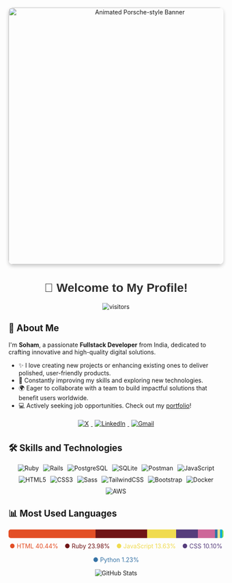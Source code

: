 <p align="center">
  <img src="https://raw.githubusercontent.com/sohamchavan07/sohamchavan07/main/porsche-banner.svg"
       alt="Animated Porsche-style Banner" width="600"
       style="border-radius: 10px; box-shadow: 0 4px 8px rgba(0,0,0,0.2);">
</p>



<h1 align="center" style="font-family: 'Arial', sans-serif; color: #2E2E2E;">👋 Welcome to My Profile!</h1>

<p align="center">
  <img src="https://visitor-badge.laobi.icu/badge?page_id=sh1yuu.sh1yuu" alt="visitors" style="transition: transform 0.3s ease-in-out;" onmouseover="this.style.transform='scale(1.1)'" onmouseout="this.style.transform='scale(1)'">
</p>

## 💬 About Me
I'm **Soham**, a passionate **Fullstack Developer** from India, dedicated to crafting innovative and high-quality digital solutions.

- ✨ I love creating new projects or enhancing existing ones to deliver polished, user-friendly products.
- 🚀 Constantly improving my skills and exploring new technologies.
- 🌍 Eager to collaborate with a team to build impactful solutions that benefit users worldwide.
- 💻 Actively seeking job opportunities. Check out my [portfolio](https://sohamchavan3d.vercel.app/)!

<p align="center">
  <a href="https://x.com/soham_chavan07">
    <img src="https://img.shields.io/badge/X-000000?style=for-the-badge&logo=x&logoColor=white" alt="X" style="margin: 5px; transition: all 0.3s ease;" onmouseover="this.style.transform='scale(1.1)'" onmouseout="this.style.transform='scale(1)'">
  </a>
  <a href="https://www.linkedin.com/in/sohamchavan07/">
    <img src="https://img.shields.io/badge/LinkedIn-0077B5?style=for-the-badge&logo=linkedin&logoColor=white" alt="LinkedIn" style="margin: 5px; transition: all 0.3s ease;" onmouseover="this.style.transform='scale(1.1)'" onmouseout="this.style.transform='scale(1)'">
  </a>
  <a href="mailto:sohamchavan.sc07@gmail.com">
    <img src="https://img.shields.io/badge/Gmail-D14836?style=for-the-badge&logo=gmail&logoColor=white" alt="Gmail" style="margin: 5px; transition: all 0.3s ease;" onmouseover="this.style.transform='scale(1.1)'" onmouseout="this.style.transform='scale(1)'">
  </a>
</p>

## 🛠️ Skills and Technologies
<div align="center" style="display: flex; flex-wrap: wrap; justify-content: center; gap: 10px;">
  <img src="https://img.shields.io/badge/Ruby-CC342D?style=for-the-badge&logo=ruby&logoColor=white" alt="Ruby" style="animation: fadeIn 1s ease-in;">
  <img src="https://img.shields.io/badge/Rails-CC0000?style=for-the-badge&logo=rubyonrails&logoColor=white" alt="Rails" style="animation: fadeIn 1.2s ease-in;">
  <img src="https://img.shields.io/badge/PostgreSQL-316192?style=for-the-badge&logo=postgresql&logoColor=white" alt="PostgreSQL" style="animation: fadeIn 1.4s ease-in;">
  <img src="https://img.shields.io/badge/SQLite-07405E?style=for-the-badge&logo=sqlite&logoColor=white" alt="SQLite" style="animation: fadeIn 1.6s ease-in;">
  <img src="https://img.shields.io/badge/Postman-FF6C37?style=for-the-badge&logo=postman&logoColor=white" alt="Postman" style="animation: fadeIn 1.8s ease-in;">
  <img src="https://img.shields.io/badge/JavaScript-323330?style=for-the-badge&logo=javascript&logoColor=F7DF1E" alt="JavaScript" style="animation: fadeIn 2s ease-in;">
  <img src="https://img.shields.io/badge/HTML5-E34F26?style=for-the-badge&logo=html5&logoColor=white" alt="HTML5" style="animation: fadeIn 2.2s ease-in;">
  <img src="https://img.shields.io/badge/CSS3-1572B6?style=for-the-badge&logo=css3&logoColor=white" alt="CSS3" style="animation: fadeIn 2.4s ease-in;">
  <img src="https://img.shields.io/badge/Sass-CC6699?style=for-the-badge&logo=sass&logoColor=white" alt="Sass" style="animation: fadeIn 2.6s ease-in;">
  <img src="https://img.shields.io/badge/Tailwind_CSS-38B2AC?style=for-the-badge&logo=tailwind-css&logoColor=white" alt="TailwindCSS" style="animation: fadeIn 2.8s ease-in;">
  <img src="https://img.shields.io/badge/Bootstrap-563D7C?style=for-the-badge&logo=bootstrap&logoColor=white" alt="Bootstrap" style="animation: fadeIn 3s ease-in;">
  <img src="https://img.shields.io/badge/Docker-2CA5E0?style=for-the-badge&logo=docker&logoColor=white" alt="Docker" style="animation: fadeIn 3.2s ease-in;">
  <img src="https://img.shields.io/badge/Amazon_AWS-FF9900?style=for-the-badge&logo=amazonaws&logoColor=white" alt="AWS" style="animation: fadeIn 3.4s ease-in;">
</div>

## 📊 Most Used Languages
<div style="height: 20px; width: 100%; background: linear-gradient(to right, #E34F26 0%, #E34F26 40.44%, #701516 40.44%, #701516 64.42%, #F0DB4F 64.42%, #F0DB4F 78.05%, #563D7C 78.05%, #563D7C 88.15%, #CD6799 88.15%, #CD6799 95.99%, #3572A5 95.99%, #3572A5 97.22%, #EADF8F 97.22%, #EADF8F 98.38%, #00ADD8 98.38%, #00ADD8 99.35%, #89E051 99.35%, #89E051 100%); border-radius: 5px; animation: slideIn 1.5s ease-in-out;"></div>
<div style="display: flex; flex-wrap: wrap; justify-content: center; gap: 15px; margin-top: 10px;">
  <span style="color: #E34F26;">● HTML 40.44%</span>
  <span style="color: #701516;">● Ruby 23.98%</span>
  <span style="color: #F0DB4F;">● JavaScript 13.63%</span>
  <span style="color: #563D7C;">● CSS 10.10%</span>
  <span style="color: #3572A5;">● Python 1.23%</span>
</div>


<p align="center">
  <img src="https://github-readme-stats.vercel.app/api?username=sohamchavan07&show_icons=true&theme=radical&hide_border=true" alt="GitHub Stats" style="animation: fadeIn 2s ease-in;">
</p>
